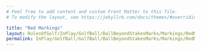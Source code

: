 ```yaml
---
# Feel free to add content and custom Front Matter to this file.
# To modify the layout, see https://jekyllrb.com/docs/themes/#overriding-theme-defaults

title: "Red Markings"
layout: RulesOfGolf/InPlay/GolfBall/BallBeyondStakesMarks/Markings/RedMarkings
permalink: InPlay/GolfBall/GolfBall/BallBeyondStakesMarks/Markings/RedMarkings.html
---
```

